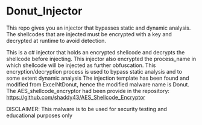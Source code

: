# Donut_Injector
This repo gives you an injector that bypasses static and dynamic analysis. The shellcodes that are injected must be encrypted with a key and 
decrypted at runtime to avoid detection.

This is a c# injector that holds an encrypted shellcode and decrypts the shellcode before injecting.
This injector also encrypted the process_name in which shellcode will be injected as further obfuscation.
This encryption/decryption process is used  to bypass static analysis and to some extent dynamic analysis
The injection template has been found and modified from ExcelNtDonut, hence the modified malware name is Donut.
The AES_shellcode_encryptor had been provide in the repository: https://github.com/shaddy43/AES_Shellcode_Encryptor


DISCLAIMER: This malware is to be used for security testing and educational purposes only
